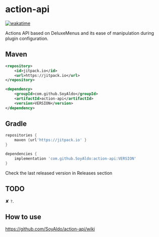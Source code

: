 # action-api
[![wakatime](https://wakatime.com/badge/user/0830952c-ca35-4a6e-97f4-150c1177d81f/project/499ea938-249a-4caf-a445-0d9ae004733c.svg?style=for-the-badge)](https://wakatime.com/@0830952c-ca35-4a6e-97f4-150c1177d81f/projects/wjmshbqmnb)

Actions API based on DeluxeMenus and its ease of manipulation during plugin configuration.

## Maven
```XML
<repository>
    <id>jitpack.io</id>
    <url>https://jitpack.io</url>
</repository>
```

```XML
<dependency>
    <groupId>com.github.SoyAldo</groupId>
    <artifactId>action-api</artifactId>
    <version>VERSION</version>
</dependency>
```
## Gradle
```groovy
repositories {
    maven {url'https://jitpack.io' }
}
```

```groovy
dependencies {
    implementation 'com.github.SoyAldo:action-api:VERSION'
}
```
Check the last released version in Releases section

## TODO
✘ `?`.

## How to use
https://github.com/SoyAldo/action-api/wiki
